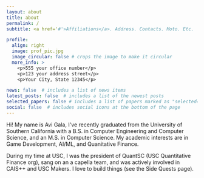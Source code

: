 ```yaml
---
layout: about
title: about
permalink: /
subtitle: <a href='#'>Affiliations</a>. Address. Contacts. Moto. Etc.

profile:
  align: right
  image: prof_pic.jpg
  image_circular: false # crops the image to make it circular
  more_info: >
    <p>555 your office number</p>
    <p>123 your address street</p>
    <p>Your City, State 12345</p>

news: false  # includes a list of news items
latest_posts: false  # includes a list of the newest posts
selected_papers: false # includes a list of papers marked as "selected={true}"
social: false  # includes social icons at the bottom of the page
---
```


Hi! My name is Avi Gala, I've recently graduated from the University of Southern California with a B.S. in Computer Engineering and Computer Science, and an M.S. in Computer Science. My academic interests are in Game Development, AI/ML, and Quanitative Finance.

During my time at USC, I was the president of QuantSC (USC Quantitative Finance org), sang on an a capella team, and was actively involved in CAIS++ and USC Makers. I love to build things (see the Side Quests page).
